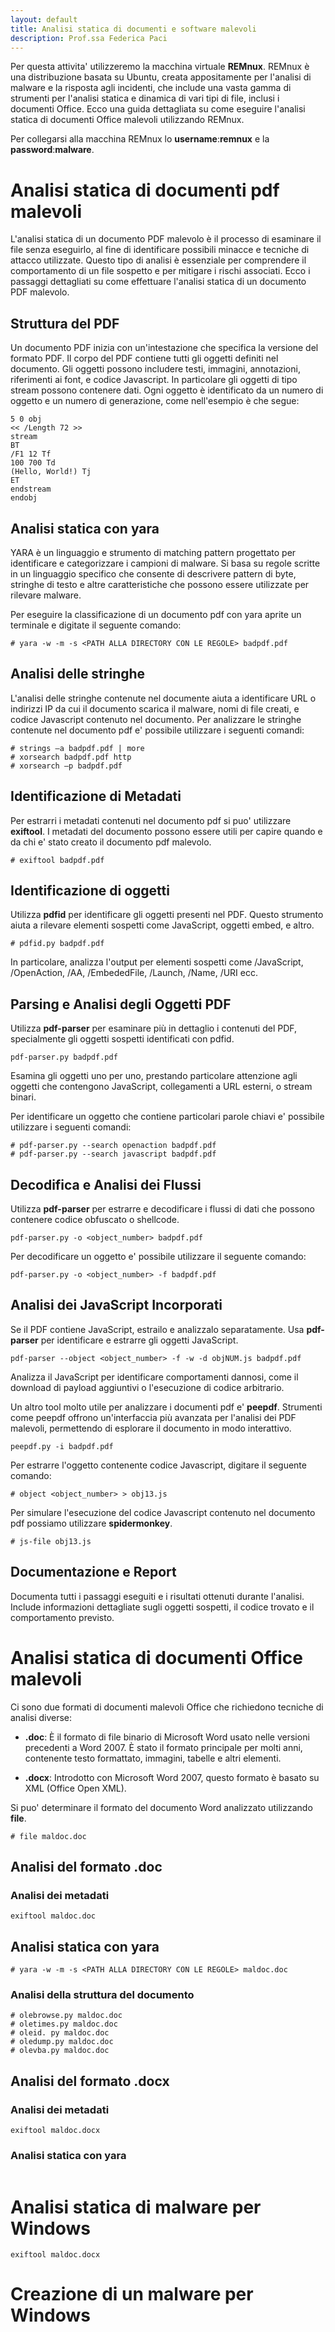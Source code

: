 ```yaml
---
layout: default
title: Analisi statica di documenti e software malevoli
description: Prof.ssa Federica Paci
---
```


Per questa attivita' utilizzeremo la macchina virtuale **REMnux**. REMnux è una distribuzione basata su Ubuntu, creata appositamente per l'analisi di malware e la risposta agli incidenti, che include una vasta gamma di strumenti per l'analisi statica e dinamica di vari tipi di file, inclusi i documenti Office. Ecco una guida dettagliata su come eseguire l'analisi statica di documenti Office malevoli utilizzando REMnux.

Per collegarsi alla macchina REMnux lo **username**:**remnux** e la **password**:**malware**.

# Analisi statica di documenti pdf malevoli

L'analisi statica di un documento PDF malevolo è il processo di esaminare il file senza eseguirlo, al fine di identificare possibili minacce e tecniche di attacco utilizzate. Questo tipo di analisi è essenziale per comprendere il comportamento di un file sospetto e per mitigare i rischi associati. Ecco i passaggi dettagliati su come effettuare l'analisi statica di un documento PDF malevolo.

## Struttura del PDF

Un documento PDF inizia con un'intestazione che specifica la versione del formato PDF. Il corpo del PDF contiene tutti gli oggetti definiti nel documento. Gli oggetti possono includere testi, immagini, annotazioni, riferimenti ai font, e codice Javascript. In particolare gli oggetti di tipo stream possono contenere dati. Ogni oggetto è identificato da un numero di oggetto e un numero di generazione, come nell'esempio è che segue:
```
5 0 obj
<< /Length 72 >>
stream
BT
/F1 12 Tf
100 700 Td
(Hello, World!) Tj
ET
endstream
endobj
```

## Analisi statica con yara 

YARA è un linguaggio e strumento di matching pattern progettato per identificare e categorizzare i campioni di malware. Si basa su regole scritte in un linguaggio specifico che consente di descrivere pattern di byte, stringhe di testo e altre caratteristiche che possono essere utilizzate per rilevare malware. 

Per eseguire la classificazione di un documento pdf con yara aprite un terminale e digitate il seguente comando:

```
# yara -w -m -s <PATH ALLA DIRECTORY CON LE REGOLE> badpdf.pdf

```
## Analisi delle stringhe
L'analisi delle stringhe contenute nel documente aiuta a identificare URL o indirizzi IP da cui il documento scarica il malware, nomi di file creati, e codice Javascript contenuto nel documento.
Per analizzare le stringhe contenute nel documento pdf e' possibile utilizzare i seguenti comandi:

```
# strings –a badpdf.pdf | more
# xorsearch badpdf.pdf http
# xorsearch –p badpdf.pdf
```
## Identificazione di Metadati 

Per estrarri i metadati contenuti nel documento pdf si puo' utilizzare **exiftool**. I metadati del documento possono essere utili per capire quando e da chi e' stato creato il documento pdf malevolo.
```
# exiftool badpdf.pdf
```

## Identificazione di oggetti 

Utilizza **pdfid** per identificare gli oggetti presenti nel PDF. Questo strumento aiuta a rilevare elementi sospetti come JavaScript, oggetti embed, e altro.

```
# pdfid.py badpdf.pdf
```

In particolare, analizza l'output per elementi sospetti come /JavaScript, /OpenAction, /AA, /EmbededFile, /Launch, /Name, /URI ecc.

## Parsing e Analisi degli Oggetti PDF

Utilizza **pdf-parser** per esaminare più in dettaglio i contenuti del PDF, specialmente gli oggetti sospetti identificati con pdfid.
```
pdf-parser.py badpdf.pdf
```

Esamina gli oggetti uno per uno, prestando particolare attenzione agli oggetti che contengono JavaScript, collegamenti a URL esterni, o stream binari.

Per identificare un oggetto che contiene particolari parole chiavi e' possibile utilizzare i seguenti comandi:
```
# pdf-parser.py --search openaction badpdf.pdf
# pdf-parser.py --search javascript badpdf.pdf
```
## Decodifica e Analisi dei Flussi

Utilizza **pdf-parser** per estrarre e decodificare i flussi di dati che possono contenere codice obfuscato o shellcode.
```
pdf-parser.py -o <object_number> badpdf.pdf
```
Per decodificare un oggetto e' possibile utilizzare il seguente comando:
```
pdf-parser.py -o <object_number> -f badpdf.pdf
```
## Analisi dei JavaScript Incorporati

Se il PDF contiene JavaScript, estrailo e analizzalo separatamente. Usa **pdf-parser** per identificare e estrarre gli oggetti JavaScript.
```
pdf-parser --object <object_number> -f -w -d objNUM.js badpdf.pdf
```
Analizza il JavaScript per identificare comportamenti dannosi, come il download di payload aggiuntivi o l'esecuzione di codice arbitrario.

Un altro tool molto utile per analizzare i documenti pdf e' **peepdf**. Strumenti come peepdf offrono un'interfaccia più avanzata per l'analisi dei PDF malevoli, permettendo di esplorare il documento in modo interattivo.
```
peepdf.py -i badpdf.pdf
```
Per estrarre l'oggetto contenente codice Javascript, digitare il seguente comando:

```
# object <object_number> > obj13.js
```
Per simulare l'esecuzione del codice Javascript contenuto nel documento pdf possiamo utilizzare **spidermonkey**.

```
# js-file obj13.js 
```


## Documentazione e Report

Documenta tutti i passaggi eseguiti e i risultati ottenuti durante l'analisi. Include informazioni dettagliate sugli oggetti sospetti, il codice trovato e il comportamento previsto.

# Analisi statica di documenti Office malevoli

Ci sono due formati di documenti malevoli Office che richiedono tecniche di analisi diverse:

* **.doc**: È il formato di file binario di Microsoft Word usato nelle versioni precedenti a Word 2007. È stato il formato principale per molti anni, contenente testo formattato, immagini, tabelle e altri elementi.

* **.docx**: Introdotto con Microsoft Word 2007, questo formato è basato su XML (Office Open XML).

Si puo' determinare il formato del documento Word analizzato utilizzando **file**.

```
# file maldoc.doc 
```

## Analisi del formato .doc

### Analisi dei metadati

```
exiftool maldoc.doc
```
## Analisi statica con yara 
```
# yara -w -m -s <PATH ALLA DIRECTORY CON LE REGOLE> maldoc.doc
```

### Analisi della struttura del documento
```
# olebrowse.py maldoc.doc 
# oletimes.py maldoc.doc 
# oleid. py maldoc.doc 
# oledump.py maldoc.doc 
# olevba.py maldoc.doc 
```
 ## Analisi del formato .docx

### Analisi dei metadati
```
exiftool maldoc.docx
```
### Analisi statica con yara
```

```
# Analisi statica di malware per Windows

```
exiftool maldoc.docx
```
# Creazione di un malware per Windows

